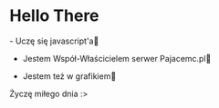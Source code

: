 
<h1><strong>Hello There</strong></h1> 
- Uczę się javascript'a📝

- Jestem Współ-Właścicielem serwer Pajacemc.pl🍪

- Jestem też w grafikiem🦾 

Życzę miłego dnia :>
